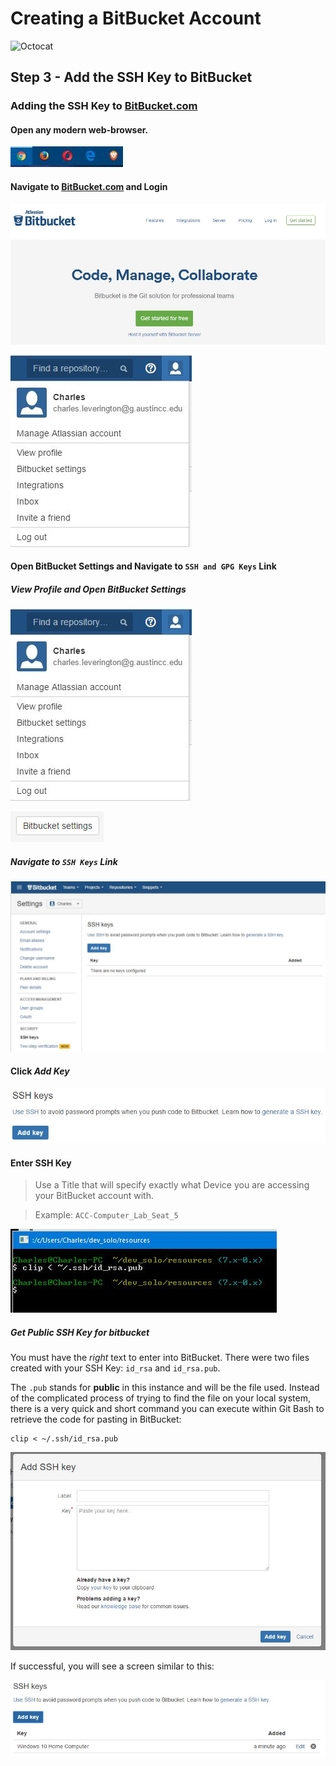 # Creating a BitBucket Account

![Octocat](../../../images/overview-&-development/bitbucket/Octocat.png)


## Step 3 - Add the SSH Key to BitBucket

### Adding the SSH Key to [BitBucket.com](https://bitbucket.com "BitBucket.com")

#### Open any modern web-browser.
![Modern Browsers](../../../images/general/modern-browsers.JPG)

#### Navigate to [BitBucket.com](https://bitbucket.com "BitBucket.com") and Login
![Login](../../../images/overview-&-development/bitbucket/bitbucket-create-account_1.JPG)

![View Profile](../../../images/overview-&-development/bitbucket/bitbucket-create-ssh-key_1.JPG)

#### Open BitBucket Settings and Navigate to ```SSH and GPG Keys``` Link
##### View Profile and Open BitBucket Settings
![View Profile](../../../images/overview-&-development/bitbucket/bitbucket-create-ssh-key_1.JPG)

![Open BitBucket Settings](../../../images/overview-&-development/bitbucket/bitbucket-create-ssh-key_1a.JPG)

##### Navigate to ```SSH Keys``` Link
![Navigate to ```SSH Keys``` Link](../../../images/overview-&-development/bitbucket/bitbucket-create-ssh-key_2.JPG)

#### Click *Add Key*
![Click *Add Key*](../../../images/overview-&-development/bitbucket/bitbucket-create-ssh-key_6.JPG)

#### Enter SSH Key
> Use a Title that will specify exactly what Device you are accessing your BitBucket account with.

> Example:  ```ACC-Computer_Lab_Seat_5```

![Click *Add SSH Key*](../../../images/overview-&-development/bitbucket/bitbucket-create-ssh-key_7.JPG)

##### Get *Public* SSH Key for bitbucket
You must have the *right* text to enter into BitBucket. There were two files created with your SSH Key: ```id_rsa``` and ```id_rsa.pub```.

The ```.pub``` stands for **public** in this instance and will be the file used.  Instead of the complicated process of trying to find the file on your local system, there is a very quick and short command you can execute within Git Bash to retrieve the code for pasting in BitBucket:
```
clip < ~/.ssh/id_rsa.pub
```

![Click *Add SSH Key*](../../../images/overview-&-development/bitbucket/bitbucket-create-ssh-key_8a.JPG)

If successful, you will see a screen similar to this:

![Click *Add SSH Key*](../../../images/overview-&-development/bitbucket/bitbucket-create-ssh-key_9.JPG)
